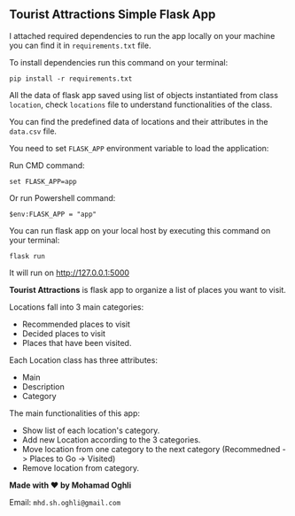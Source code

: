 ## Tourist Attractions Simple Flask App

I attached required dependencies to run the app locally on your machine you can find it in `requirements.txt` file.

To install dependencies run this command on your terminal:

`pip install -r requirements.txt`

All the data of flask app saved using list of objects instantiated from class `location`, check `locations` file to understand functionalities of the class.

You can find the predefined data of locations and their attributes in the `data.csv` file.

You need to set `FLASK_APP` environment variable to load the application:

Run CMD command:

`set FLASK_APP=app`

Or run Powershell command:

`$env:FLASK_APP = "app"`

You can run flask app on your local host by executing this command on your terminal:

`flask run`

It will run on http://127.0.0.1:5000

**Tourist Attractions** is flask app to organize a list of places you want to visit.

Locations fall into 3 main categories:
* Recommended places to visit
* Decided places to visit 
* Places that have been visited.

Each Location class has three attributes:
* Main 
* Description
* Category

The main functionalities of this app:
* Show list of each location's category.
* Add new Location according to the 3 categories.
* Move location from one category to the next category (Recommedned -> Places to Go -> Visited)
* Remove location from category.

**Made with ❤ by Mohamad Oghli**

Email: `mhd.sh.oghli@gmail.com`